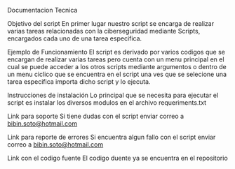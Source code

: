 Documentacion Tecnica

Objetivo del script
En primer lugar nuestro script se encarga de realizar varias tareas relacionadas con la ciberseguridad mediante Scripts,
encargados cada uno de una tarea especifica.

Ejemplo de Funcionamiento
El script es derivado por varios codigos que se encargan de realizar varias tareas pero cuenta con un menu principal
en el cual se puede acceder a los otros scripts mediante argumentos o dentro de un menu ciclico que se encuentra 
en el script una ves que se selecione una tarea especifica importa dicho script y lo ejecuta.

Instrucciones de instalación
Lo principal que se necesita para ejecutar el script es instalar los diversos modulos en el archivo requeriments.txt

Link para soporte
Si tiene dudas con el script enviar correo a bibin.soto@hotmail.com

Link para reporte de errores
Si encuentra algun fallo con el script enviar correo a bibin.soto@hotmail.com

Link con el codigo fuente
El codigo duente ya se encuentra en el repositorio

